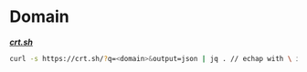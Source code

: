 # Domain

***[crt.sh](crt.sh)***
```bash
curl -s https://crt.sh/?q=<domain>&output=json | jq . // echap with \ in terminal curl -s https://crt.sh/\?q\=<domain>\&output\=json | jq .
 
